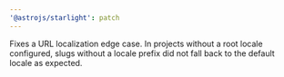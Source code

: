 ```yaml
---
'@astrojs/starlight': patch
---
```


Fixes a URL localization edge case. In projects without a root locale configured, slugs without a locale prefix did not fall back to the default locale as expected.
